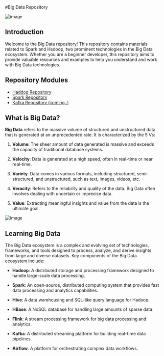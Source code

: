 #Big Data Repository

![image](https://github.com/elmehdi-elkari/Big_Data/assets/70512375/4379df5e-4db2-43c3-b26b-dc8003921177)

## Introduction

Welcome to the Big Data repository! This repository contains materials related to Spark and Hadoop, two prominent technologies in the Big Data ecosystem. 
Whether you are a beginner developer, this repository aims to provide valuable resources and examples to help you understand and work with Big Data technologies.

## Repository Modules

- [Haddop Repository](https://github.com/elmehdi-elkari/Big_Data/Hadoop)
- [Spark Repository](https://github.com/elmehdi-elkari/Big_Data/tree/main/spark)
- [Kafka Repository (coming..)](https://github.com/elmehdi-elkari/Big_Data/tree/main/)

## What is Big Data?

**Big Data** refers to the massive volume of structured and unstructured data that is generated at an unprecedented rate. It is characterized by the 5 Vs:

1. **Volume**: The sheer amount of data generated is massive and exceeds the capacity of traditional database systems.

2. **Velocity**: Data is generated at a high speed, often in real-time or near real-time.

3. **Variety**: Data comes in various formats, including structured, semi-structured, and unstructured, such as text, images, videos, etc.

4. **Veracity**: Refers to the reliability and quality of the data. Big Data often involves dealing with uncertain or imprecise data.

5. **Value**: Extracting meaningful insights and value from the data is the ultimate goal.

![image](https://github.com/elmehdi-elkari/Big_Data/assets/70512375/b46842ba-2edd-4a19-a158-5df136011e95)


## Learning Big Data 

The Big Data ecosystem is a complex and evolving set of technologies, frameworks, and tools designed to process, analyze, and derive insights from large and diverse datasets. Key components of the Big Data ecosystem include:

- **Hadoop**: A distributed storage and processing framework designed to handle large-scale data processing.

- **Spark**: An open-source, distributed computing system that provides fast data processing and analytics capabilities.

- **Hive**: A data warehousing and SQL-like query language for Hadoop.

- **HBase**: A NoSQL database for handling large amounts of sparse data.

- **Flink**: A stream processing framework for big data processing and analytics.

- **Kafka**: A distributed streaming platform for building real-time data pipelines.

- **Airflow**: A platform for orchestrating complex data workflows.
